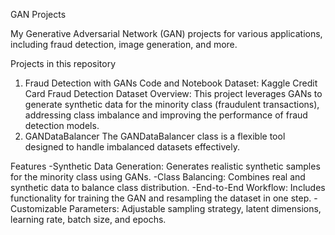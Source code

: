 GAN Projects

My Generative Adversarial Network (GAN) projects for various applications, including fraud detection, image generation, and more.

Projects in this repository
1. Fraud Detection with GANs
Code and Notebook
Dataset: Kaggle Credit Card Fraud Detection Dataset
Overview:
This project leverages GANs to generate synthetic data for the minority class (fraudulent transactions), addressing class imbalance and improving the performance of fraud detection models.
2. GANDataBalancer
The GANDataBalancer class is a flexible tool designed to handle imbalanced datasets effectively.

Features
-Synthetic Data Generation: Generates realistic synthetic samples for the minority class using GANs.
-Class Balancing: Combines real and synthetic data to balance class distribution.
-End-to-End Workflow: Includes functionality for training the GAN and resampling the dataset in one step.
-Customizable Parameters: Adjustable sampling strategy, latent dimensions, learning rate, batch size, and epochs.
